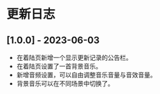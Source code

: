 # 更新日志

## [1.0.0] - 2023-06-03

- 在着陆页新增一个显示更新记录的公告栏。
- 在着陆页设置了一首背景音乐。
- 新增音频设置，可以自由调整音乐音量与音效音量。
- 背景音乐可以在不同场景中切换了。
